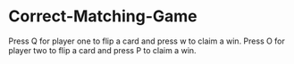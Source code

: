 # Correct-Matching-Game
Press Q for player one to flip a card and press w to claim a win. Press O for player two to flip a card and press P to claim a win.
